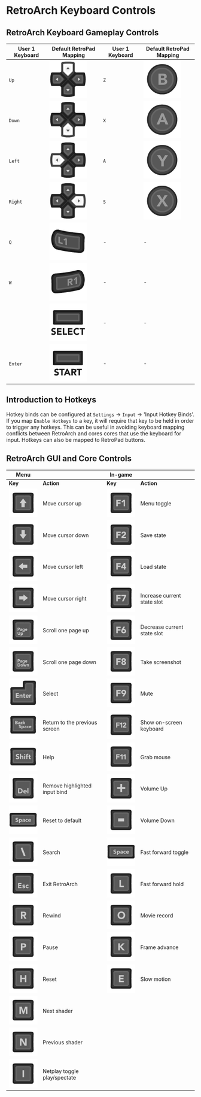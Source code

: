 # RetroArch Keyboard Controls

## RetroArch Keyboard Gameplay Controls

| User 1 Keyboard | Default RetroPad Mapping  | User 1 Keyboard | Default RetroPad Mapping |
|-----------------|---------------------------|-----------------|--------------------------|
| `Up`    | ![](../library/images/RetroPad/Retro_Dpad_Up.png)       | `Z`   | ![](../library/images/RetroPad/Retro_B_Round.png)       |
| `Down`  | ![](../library/images/RetroPad/Retro_Dpad_Down.png)     | `X`   | ![](../library/images/RetroPad/Retro_A_Round.png)       |
| `Left`  | ![](../library/images/RetroPad/Retro_Dpad_Left.png)     | `A`   | ![](../library/images/RetroPad/Retro_Y_Round.png)       | 
| `Right` | ![](../library/images/RetroPad/Retro_Dpad_Right.png)    | `S`   | ![](../library/images/RetroPad/Retro_X_Round.png)       |
| `Q`     | ![](../library/images/RetroPad/Retro_L1.png)            | - | - |
| `W`     | ![](../library/images/RetroPad/Retro_R1.png)            | - | - |
|         | ![](../library/images/RetroPad/Retro_Select.png)        | - | - |
| `Enter` | ![](../library/images/RetroPad/Retro_Start.png)         | - | - |

## Introduction to Hotkeys
Hotkey binds can be configured at `Settings` → `Input` → 'Input Hotkey Binds'. If you map `Enable Hotkeys` to a key, it will require that key to be held in order to trigger any hotkeys. This can be useful in avoiding keyboard mapping conflicts between RetroArch and cores cores that use the keyboard for input. Hotkeys can also be mapped to RetroPad buttons.

## RetroArch GUI and Core Controls

Menu                        ||In-game      ||
------------- | ------------ |------------- | ------------ 
**Key**       | **Action**   |**Key**       |**Action**
![](images/Button_Pack/Keyboard_&_Mouse/Dark/Keyboard_Black_Arrow_Up.png)    | Move cursor up                  |![](images/Button_Pack/Keyboard_&_Mouse/Dark/Keyboard_Black_F1.png)    | Menu toggle
![](images/Button_Pack/Keyboard_&_Mouse/Dark/Keyboard_Black_Arrow_Down.png)  | Move cursor down                |![](images/Button_Pack/Keyboard_&_Mouse/Dark/Keyboard_Black_F2.png)    | Save state
![](images/Button_Pack/Keyboard_&_Mouse/Dark/Keyboard_Black_Arrow_Left.png)  | Move cursor left                |![](images/Button_Pack/Keyboard_&_Mouse/Dark/Keyboard_Black_F4.png)    | Load state
![](images/Button_Pack/Keyboard_&_Mouse/Dark/Keyboard_Black_Arrow_Right.png) | Move cursor right               |![](images/Button_Pack/Keyboard_&_Mouse/Dark/Keyboard_Black_F7.png)    | Increase current state slot
![](images/Button_Pack/Keyboard_&_Mouse/Dark/Keyboard_Black_Page_Up.png)     | Scroll one page up              |![](images/Button_Pack/Keyboard_&_Mouse/Dark/Keyboard_Black_F6.png)    | Decrease current state slot
![](images/Button_Pack/Keyboard_&_Mouse/Dark/Keyboard_Black_Page_Down.png)   | Scroll one page down            |![](images/Button_Pack/Keyboard_&_Mouse/Dark/Keyboard_Black_F8.png)    | Take screenshot
![](images/Button_Pack/Keyboard_&_Mouse/Dark/Keyboard_Black_Enter.png)       | Select                          |![](images/Button_Pack/Keyboard_&_Mouse/Dark/Keyboard_Black_F9.png)    | Mute
![](images/Button_Pack/Keyboard_&_Mouse/Dark/Keyboard_Black_Backspace.png)   | Return to the previous screen  |![](images/Button_Pack/Keyboard_&_Mouse/Dark/Keyboard_Black_F12.png)   | Show on-screen keyboard
![](images/Button_Pack/Keyboard_&_Mouse/Dark/Keyboard_Black_Shift.png)       | Help                            |![](images/Button_Pack/Keyboard_&_Mouse/Dark/Keyboard_Black_F11.png)   | Grab mouse
![](images/Button_Pack/Keyboard_&_Mouse/Dark/Keyboard_Black_Del.png)         | Remove highlighted input bind | ![](images/Button_Pack/Keyboard_&_Mouse/Dark/Keyboard_Black_Plus.png)  | Volume Up
![](images/Button_Pack/Keyboard_&_Mouse/Dark/Keyboard_Black_Space.png)       | Reset to default | ![](images/Button_Pack/Keyboard_&_Mouse/Dark/Keyboard_Black_Minus.png) | Volume Down
![](images/Button_Pack/Keyboard_&_Mouse/Dark/Keyboard_Black_Slash.png)  | Search  | ![](images/Button_Pack/Keyboard_&_Mouse/Dark/Keyboard_Black_Space.png) | Fast forward toggle | 
![](images/Button_Pack/Keyboard_&_Mouse/Dark/Keyboard_Black_Esc.png)  | Exit RetroArch   | ![](images/Button_Pack/Keyboard_&_Mouse/Dark/Keyboard_Black_L.png) | Fast forward hold | 
![](images/Button_Pack/Keyboard_&_Mouse/Dark/Keyboard_Black_R.png) | Rewind | ![](images/Button_Pack/Keyboard_&_Mouse/Dark/Keyboard_Black_O.png) | Movie record |
![](images/Button_Pack/Keyboard_&_Mouse/Dark/Keyboard_Black_P.png) | Pause| ![](images/Button_Pack/Keyboard_&_Mouse/Dark/Keyboard_Black_K.png) | Frame advance |
![](images/Button_Pack/Keyboard_&_Mouse/Dark/Keyboard_Black_H.png)  | Reset | ![](images/Button_Pack/Keyboard_&_Mouse/Dark/Keyboard_Black_E.png)     | Slow motion |
![](images/Button_Pack/Keyboard_&_Mouse/Dark/Keyboard_Black_M.png)  | Next shader| | |
![](images/Button_Pack/Keyboard_&_Mouse/Dark/Keyboard_Black_N.png)     | Previous shader | | |
![](images/Button_Pack/Keyboard_&_Mouse/Dark/Keyboard_Black_I.png)     | Netplay toggle play/spectate |  | |
